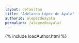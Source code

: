 ```yaml
---
layout: defaultau
title: "Adelardo López de Ayala"
authorId: alopezdeayala
permalink: /alopezdeayala/
---
```


{% include loadAuthor.html %}
<script>
    $(document).ready(function(){
        showAuthorBio('{{ page.authorId }}');
   });
</script>
